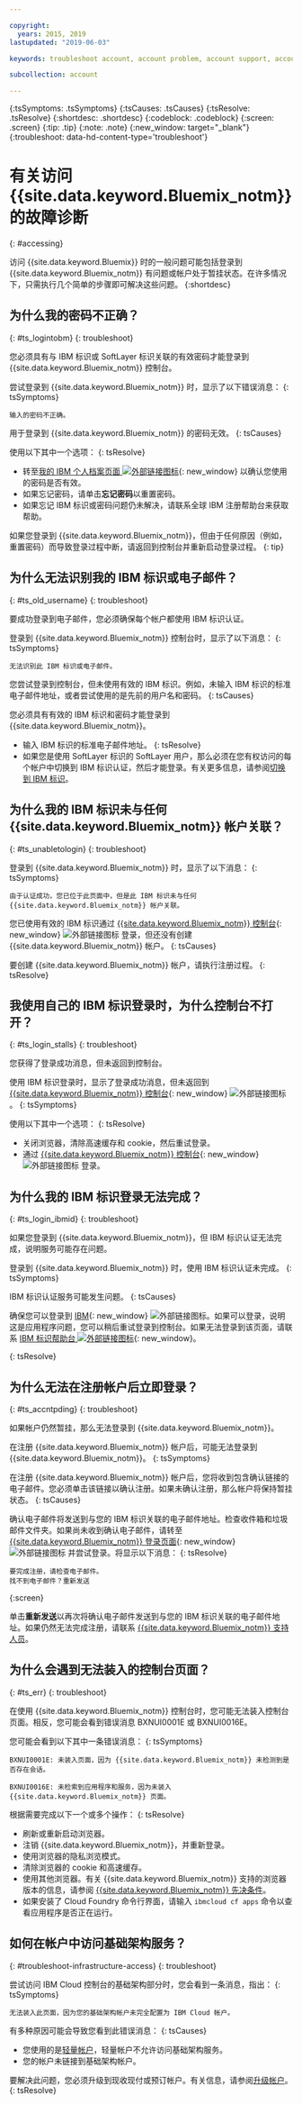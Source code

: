 ```yaml
---

copyright:
  years: 2015, 2019
lastupdated: "2019-06-03"

keywords: troubleshoot account, account problem, account support, account help, account error, access error, login error, error message

subcollection: account

---
```


{:tsSymptoms: .tsSymptoms}
{:tsCauses: .tsCauses}
{:tsResolve: .tsResolve}
{:shortdesc: .shortdesc}
{:codeblock: .codeblock}
{:screen: .screen}
{:tip: .tip}
{:note: .note}
{:new_window: target="_blank"}
{:troubleshoot: data-hd-content-type='troubleshoot'}


# 有关访问 {{site.data.keyword.Bluemix_notm}} 的故障诊断
{: #accessing}

访问 {{site.data.keyword.Bluemix}} 时的一般问题可能包括登录到 {{site.data.keyword.Bluemix_notm}} 有问题或帐户处于暂挂状态。在许多情况下，只需执行几个简单的步骤即可解决这些问题。
{:shortdesc}


## 为什么我的密码不正确？
{: #ts_logintobm}
{: troubleshoot}

您必须具有与 IBM 标识或 SoftLayer 标识关联的有效密码才能登录到 {{site.data.keyword.Bluemix_notm}} 控制台。

尝试登录到 {{site.data.keyword.Bluemix_notm}} 时，显示了以下错误消息：
{: tsSymptoms}

`输入的密码不正确。`

用于登录到 {{site.data.keyword.Bluemix_notm}} 的密码无效。
{: tsCauses}

使用以下其中一个选项：
{: tsResolve}
 * 转至[我的 IBM 个人档案页面 ![外部链接图标](../icons/launch-glyph.svg "外部链接图标")](https://myibm.ibm.com/dashboard/){: new_window} 以确认您使用的密码是否有效。
 * 如果忘记密码，请单击**忘记密码**以重置密码。
 * 如果忘记 IBM 标识或密码问题仍未解决，请联系全球 IBM 注册帮助台来获取帮助。

如果您登录到 {{site.data.keyword.Bluemix_notm}}，但由于任何原因（例如，重置密码）而导致登录过程中断，请返回到控制台并重新启动登录过程。
{: tip}


## 为什么无法识别我的 IBM 标识或电子邮件？
{: #ts_old_username}
{: troubleshoot}

要成功登录到电子邮件，您必须确保每个帐户都使用 IBM 标识认证。

登录到 {{site.data.keyword.Bluemix_notm}} 控制台时，显示了以下消息：
{: tsSymptoms}

`无法识别此 IBM 标识或电子邮件。`

您尝试登录到控制台，但未使用有效的 IBM 标识。例如，未输入 IBM 标识的标准电子邮件地址，或者尝试使用的是先前的用户名和密码。
{: tsCauses}

您必须具有有效的 IBM 标识和密码才能登录到 {{site.data.keyword.Bluemix_notm}}。

 * 输入 IBM 标识的标准电子邮件地址。
 {: tsResolve}
 * 如果您是使用 SoftLayer 标识的 SoftLayer 用户，那么必须在您有权访问的每个帐户中切换到 IBM 标识认证，然后才能登录。有关更多信息，请参阅[切换到 IBM 标识](/docs/account?topic=account-unifyingaccounts)。


## 为什么我的 IBM 标识未与任何 {{site.data.keyword.Bluemix_notm}} 帐户关联？
{: #ts_unabletologin}
{: troubleshoot}

登录到 {{site.data.keyword.Bluemix_notm}} 时，显示了以下消息：
{: tsSymptoms}

`由于认证成功，您已位于此页面中，但是此 IBM 标识未与任何 {{site.data.keyword.Bluemix_notm}} 帐户关联。`

您已使用有效的 IBM 标识通过 [{{site.data.keyword.Bluemix_notm}} 控制台](https://{DomainName}){: new_window} ![外部链接图标](../icons/launch-glyph.svg "外部链接图标") 登录，但还没有创建 {{site.data.keyword.Bluemix_notm}} 帐户。
{: tsCauses}

要创建 {{site.data.keyword.Bluemix_notm}} 帐户，请执行注册过程。
{: tsResolve}


## 我使用自己的 IBM 标识登录时，为什么控制台不打开？
{: #ts_login_stalls}
{: troubleshoot}

您获得了登录成功消息，但未返回到控制台。

使用 IBM 标识登录时，显示了登录成功消息，但未返回到 [{{site.data.keyword.Bluemix_notm}} 控制台](https://{DomainName}){: new_window} ![外部链接图标](../icons/launch-glyph.svg "外部链接图标")。
{: tsSymptoms}

使用以下其中一个选项：
{: tsResolve}
 * 关闭浏览器，清除高速缓存和 cookie，然后重试登录。
 * 通过 [{{site.data.keyword.Bluemix_notm}} 控制台](https://{DomainName}){: new_window} ![外部链接图标](../icons/launch-glyph.svg "外部链接图标") 登录。


## 为什么我的 IBM 标识登录无法完成？
{: #ts_login_ibmid}
{: troubleshoot}

如果您登录到 {{site.data.keyword.Bluemix_notm}}，但 IBM 标识认证无法完成，说明服务可能存在问题。

登录到 {{site.data.keyword.Bluemix_notm}} 时，使用 IBM 标识认证未完成。
{: tsSymptoms}

IBM 标识认证服务可能发生问题。
{: tsCauses}

确保您可以登录到 [IBM](https://idaas.iam.ibm.com/idaas/mtfim/sps/authsvc?PolicyId=urn:ibm:security:authentication:asf:basicldapuser){: new_window} ![外部链接图标](../icons/launch-glyph.svg "外部链接图标")。如果可以登录，说明这是应用程序问题，您可以稍后重试登录到控制台。如果无法登录到该页面，请联系 [IBM 标识帮助台 ![外部链接图标](../icons/launch-glyph.svg "外部链接图标")](https://www.ibm.com/ibmid/myibm/help/us/helpdesk.html){: new_window}。
  
{: tsResolve}


## 为什么无法在注册帐户后立即登录？
{: #ts_accntpding}
{: troubleshoot}

如果帐户仍然暂挂，那么无法登录到 {{site.data.keyword.Bluemix_notm}}。

在注册 {{site.data.keyword.Bluemix_notm}} 帐户后，可能无法登录到 {{site.data.keyword.Bluemix_notm}}。
{: tsSymptoms}

在注册 {{site.data.keyword.Bluemix_notm}} 帐户后，您将收到包含确认链接的电子邮件。您必须单击该链接以确认注册。如果未确认注册，那么帐户将保持暂挂状态。
{: tsCauses}

确认电子邮件将发送到与您的 IBM 标识关联的电子邮件地址。检查收件箱和垃圾邮件文件夹。如果尚未收到确认电子邮件，请转至 [{{site.data.keyword.Bluemix_notm}} 登录页面](https://cloud.ibm.com/){: new_window} ![外部链接图标](../icons/launch-glyph.svg "外部链接图标") 并尝试登录。将显示以下消息：
{: tsResolve}

```
要完成注册，请检查电子邮件。
找不到电子邮件？重新发送
```
{:screen}

单击**重新发送**以再次将确认电子邮件发送到与您的 IBM 标识关联的电子邮件地址。如果仍然无法完成注册，请联系 [{{site.data.keyword.Bluemix_notm}} 支持人员](/docs/get-support?topic=get-support-getting-customer-support)。  

## 为什么会遇到无法装入的控制台页面？
{: #ts_err}
{: troubleshoot}

在使用 {{site.data.keyword.Bluemix_notm}} 控制台时，您可能无法装入控制台页面。相反，您可能会看到错误消息 BXNUI0001E 或 BXNUI0016E。

您可能会看到以下其中一条错误消息：
{: tsSymptoms}

`BXNUI0001E: 未装入页面，因为 {{site.data.keyword.Bluemix_notm}} 未检测到是否存在会话。`

`BXNUI0016E: 未检索到应用程序和服务，因为未装入 {{site.data.keyword.Bluemix_notm}} 页面。`

根据需要完成以下一个或多个操作：
{: tsResolve}

  * 刷新或重新启动浏览器。
  * 注销 {{site.data.keyword.Bluemix_notm}}，并重新登录。
  * 使用浏览器的隐私浏览模式。
  * 清除浏览器的 cookie 和高速缓存。
  * 使用其他浏览器。有关 {{site.data.keyword.Bluemix_notm}} 支持的浏览器版本的信息，请参阅 [{{site.data.keyword.Bluemix_notm}} 先决条件](/docs/overview?topic=overview-prereqs-platform)。
  * 如果安装了 Cloud Foundry 命令行界面，请输入 `ibmcloud cf apps` 命令以查看应用程序是否正在运行。

## 如何在帐户中访问基础架构服务？
{: #troubleshoot-infrastructure-access}
{: troubleshoot}

尝试访问 IBM Cloud 控制台的基础架构部分时，您会看到一条消息，指出：
{: tsSymptoms}

`无法装入此页面，因为您的基础架构帐户未完全配置为 IBM Cloud 帐户。`

有多种原因可能会导致您看到此错误消息：
{: tsCauses}

* 您使用的是[轻量帐户](/docs/account?topic=account-accounts#liteaccount)，轻量帐户不允许访问基础架构服务。
* 您的帐户未链接到基础架构帐户。


要解决此问题，您必须升级到现收现付或预订帐户。有关信息，请参阅[升级帐户](/docs/account?topic=account-upgrading-account)。
{: tsResolve}
